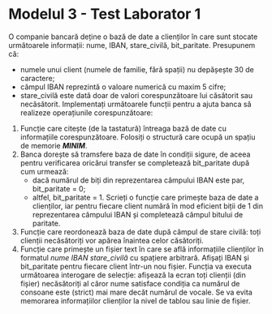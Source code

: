 # Modelul 3 - Test Laborator 1

O companie bancară deține o bază de date a clienților în care sunt stocate următoarele informații: nume, IBAN, stare_civilă, bit_paritate. Presupunem că:
- numele unui client (numele de familie, fără spații) nu depășește 30 de caractere;
- câmpul IBAN reprezintă o valoare numerică cu maxim 5 cifre;
- stare_civilă este dată doar de valori corespunzătoare lui căsătorit sau necăsătorit.
Implementați următoarele funcții pentru a ajuta banca să realizeze operațiunile corespunzătoare:

1. Funcție care citește (de la tastatură) întreaga bază de date cu informațiile corespunzătoare. Folosiți o structură care ocupă un spațiu de memorie ***MINIM***.
2. Banca dorește să tramsfere baza de date în condiții sigure, de aceea pentru verificarea oricărui transfer se completează bit_paritate după cum urmează:
    - dacă numărul de biți din reprezentarea câmpului IBAN este par, bit_paritate = 0;
    - altfel, bit_paritate = 1.
  Scrieți o funcție care primește baza de date a clienților, iar pentru fiecare client numără în mod eficient biții de 1 din reprezentarea câmpului IBAN și completează câmpul bitului de paritate.
3. Funcție care reordonează baza de date după câmpul de stare civilă: toți clienții necăsătoriți vor apărea înaintea celor căsătoriți.
4. Funcție care primește un fișier text în care se află informațiile clienților în formatul *nume IBAN stare_civilă* cu spațiere arbitrară. Afișați IBAN și bit_paritate pentru fiecare client într-un nou fișier. Funcția va executa următoarea interogare de selecție: afișează la ecran toți clienții (din fișier) necăsătoriți al căror nume satisface condiția ca numărul de consoane este (strict) mai mare decăt numărul de vocale. Se va evita memorarea informațiilor clienților la
nivel de tablou sau linie de fișier.

